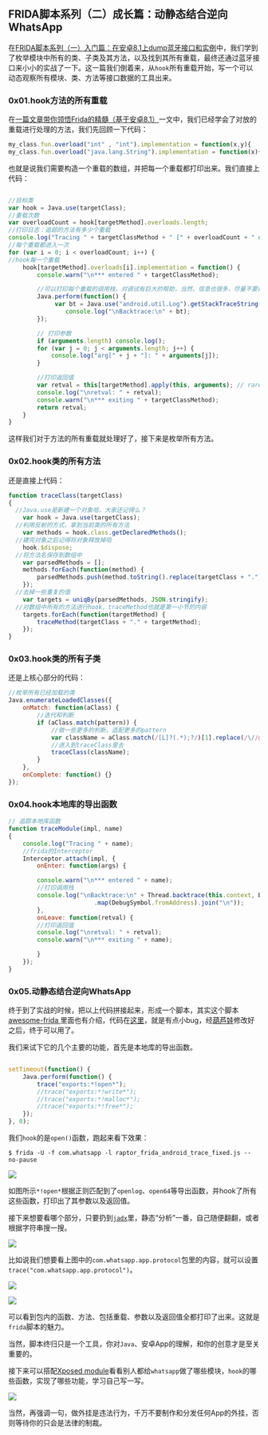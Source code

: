 ## FRIDA脚本系列（二）成长篇：动静态结合逆向WhatsApp

在[FRIDA脚本系列（一）入门篇：在安卓8.1上dump蓝牙接口和实例](https://github.com/r0ysue/AndroidSecurityStudy)中，我们学到了枚举模块中所有的类、子类及其方法，以及找到其所有重载，最终还通过蓝牙接口来小小的实战了一下。这一篇我们倒着来，从`hook`所有重载开始，写一个可以动态观察所有模块、类、方法等接口数据的工具出来。

### 0x01.hook方法的所有重载

在[一篇文章带你领悟Frida的精髓（基于安卓8.1）](https://github.com/r0ysue/AndroidSecurityStudy)一文中，我们已经学会了对放的重载进行处理的方法，我们先回顾一下代码：

```js
my_class.fun.overload("int" , "int").implementation = function(x,y){
my_class.fun.overload("java.lang.String").implementation = function(x){
```

也就是说我们需要构造一个重载的数组，并把每一个重载都打印出来。我们直接上代码：


```js

//目标类
var hook = Java.use(targetClass);
//重载次数
var overloadCount = hook[targetMethod].overloads.length;
//打印日志：追踪的方法有多少个重载
console.log("Tracing " + targetClassMethod + " [" + overloadCount + " overload(s)]");
//每个重载都进入一次
for (var i = 0; i < overloadCount; i++) {
//hook每一个重载
	hook[targetMethod].overloads[i].implementation = function() {
		console.warn("\n*** entered " + targetClassMethod);

		//可以打印每个重载的调用栈，对调试有巨大的帮助，当然，信息也很多，尽量不要打印，除非分析陷入僵局
		Java.perform(function() {
		     var bt = Java.use("android.util.Log").getStackTraceString(Java.use("java.lang.Exception").$new());
		        console.log("\nBacktrace:\n" + bt);
		});   

		// 打印参数
		if (arguments.length) console.log();
		for (var j = 0; j < arguments.length; j++) {
			console.log("arg[" + j + "]: " + arguments[j]);
		}

		//打印返回值
		var retval = this[targetMethod].apply(this, arguments); // rare crash (Frida bug?)
		console.log("\nretval: " + retval);
		console.warn("\n*** exiting " + targetClassMethod);
		return retval;
	}
}
```

这样我们对于方法的所有重载就处理好了，接下来是枚举所有方法。

### 0x02.hook类的所有方法

还是直接上代码：

```js
function traceClass(targetClass)
{
  //Java.use是新建一个对象哈，大家还记得么？
	var hook = Java.use(targetClass);
  //利用反射的方式，拿到当前类的所有方法
	var methods = hook.class.getDeclaredMethods();
  //建完对象之后记得将对象释放掉哈
	hook.$dispose;
  //将方法名保存到数组中
	var parsedMethods = [];
	methods.forEach(function(method) {
		parsedMethods.push(method.toString().replace(targetClass + ".", "TOKEN").match(/\sTOKEN(.*)\(/)[1]);
	});
  //去掉一些重复的值
	var targets = uniqBy(parsedMethods, JSON.stringify);
  //对数组中所有的方法进行hook，traceMethod也就是第一小节的内容
	targets.forEach(function(targetMethod) {
		traceMethod(targetClass + "." + targetMethod);
	});
}
```

### 0x03.hook类的所有子类

还是上核心部分的代码：

```js
//枚举所有已经加载的类
Java.enumerateLoadedClasses({
	onMatch: function(aClass) {
		//迭代和判断
		if (aClass.match(pattern)) {
			//做一些更多的判断，适配更多的pattern
			var className = aClass.match(/[L]?(.*);?/)[1].replace(/\//g, ".");
			//进入到traceClass里去
			traceClass(className);
		}
	},
	onComplete: function() {}
});
```

### 0x04.hook本地库的导出函数

```js
// 追踪本地库函数
function traceModule(impl, name)
{
	console.log("Tracing " + name);
	//frida的Interceptor
	Interceptor.attach(impl, {
		onEnter: function(args) {

		console.warn("\n*** entered " + name);
		//打印调用栈
		console.log("\nBacktrace:\n" + Thread.backtrace(this.context, Backtracer.ACCURATE)
						.map(DebugSymbol.fromAddress).join("\n"));
		},
		onLeave: function(retval) {
		//打印返回值
		console.log("\nretval: " + retval);
		console.warn("\n*** exiting " + name);

		}
	});
}
```

### 0x05.动静态结合逆向WhatsApp

终于到了实战的时候，把以上代码拼接起来，形成一个脚本，其实这个脚本[awesome-frida
](https://github.com/dweinstein/awesome-frida)里面也有介绍，代码在[这里](https://github.com/0xdea/frida-scripts/blob/master/raptor_frida_android_trace.js)，就是有点小bug，经[葫芦娃](https://github.com/hookmaster/frida-all-in-one)修改好之后，终于可以用了。

我们来试下它的几个主要的功能，首先是本地库的导出函数。

```js

setTimeout(function() {
	Java.perform(function() {
		trace("exports:*!open*");
		//trace("exports:*!write*");
		//trace("exports:*!malloc*");
		//trace("exports:*!free*");
	});
}, 0);
```

我们`hook`的是`open()`函数，跑起来看下效果：

```
$ frida -U -f com.whatsapp -l raptor_frida_android_trace_fixed.js --no-pause
```

![](pic/01.png)

如图所示`*!open*`根据正则匹配到了`openlog`、`open64`等导出函数，并hook了所有这些函数，打印出了其参数以及返回值。

接下来想要看哪个部分，只要扔到[`jadx`](https://github.com/skylot/jadx)里，静态“分析”一番，自己随便翻翻，或者根据字符串搜一搜。

![](pic/03.png)

比如说我们想要看上图中的`com.whatsapp.app.protocol`包里的内容，就可以设置`trace("com.whatsapp.app.protocol")`。

![](pic/04.png)

![](pic/05.png)

可以看到包内的函数、方法、包括重载、参数以及返回值全都打印了出来。这就是`frida`脚本的魅力。

当然，脚本终归只是一个工具，你对`Java`、安卓App的理解，和你的创意才是至关重要的。

接下来可以搭配[Xposed module](https://repo.xposed.info/module-overview)看看别人都给`whatsapp`做了哪些模块，`hook`的哪些函数，实现了哪些功能，学习自己写一写。

![](pic/06.png)

当然，再强调一句，做外挂是违法行为，千万不要制作和分发任何App的外挂，否则等待你的只会是法律的制裁。
